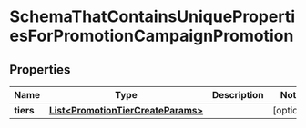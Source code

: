 

# SchemaThatContainsUniquePropertiesForPromotionCampaignPromotion


## Properties

| Name | Type | Description | Notes |
|------------ | ------------- | ------------- | -------------|
|**tiers** | [**List&lt;PromotionTierCreateParams&gt;**](PromotionTierCreateParams.md) |  |  [optional] |



